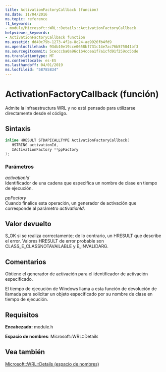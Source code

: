 ```yaml
---
title: ActivationFactoryCallback (función)
ms.date: 11/04/2016
ms.topic: reference
f1_keywords:
- module/Microsoft::WRL::Details::ActivationFactoryCallback
helpviewer_keywords:
- ActivationFactoryCallback function
ms.assetid: dd40c79b-1273-4f2a-8c24-ae9926fb4fd9
ms.openlocfilehash: 93db10e19cce0658bf731c14e7ac76b575841bf3
ms.sourcegitcommit: 5cecccba0a96c1b4ccea1f7a1cfd91f259cc5bde
ms.translationtype: MT
ms.contentlocale: es-ES
ms.lasthandoff: 04/01/2019
ms.locfileid: "58785834"
---
```

# <a name="activationfactorycallback-function"></a>ActivationFactoryCallback (función)

Admite la infraestructura WRL y no está pensado para utilizarse directamente desde el código.

## <a name="syntax"></a>Sintaxis

```cpp
inline HRESULT STDAPICALLTYPE ActivationFactoryCallback(
   HSTRING activationId,
   IActivationFactory **ppFactory
);
```

### <a name="parameters"></a>Parámetros

*activationId*<br/>
Identificador de una cadena que especifica un nombre de clase en tiempo de ejecución.

*ppFactory*<br/>
Cuando finalice esta operación, un generador de activación que corresponde al parámetro *activationId*.

## <a name="return-value"></a>Valor devuelto

S_OK si se realiza correctamente; de lo contrario, un HRESULT que describe el error. Valores HRESULT de error probable son CLASS_E_CLASSNOTAVAILABLE y E_INVALIDARG.

## <a name="remarks"></a>Comentarios

Obtiene el generador de activación para el identificador de activación especificado.

El tiempo de ejecución de Windows llama a esta función de devolución de llamada para solicitar un objeto especificado por su nombre de clase en tiempo de ejecución.

## <a name="requirements"></a>Requisitos

**Encabezado:** module.h

**Espacio de nombres**: Microsoft::WRL::Details

## <a name="see-also"></a>Vea también

[Microsoft::WRL::Details (espacio de nombres)](microsoft-wrl-details-namespace.md)